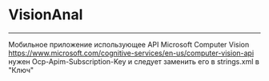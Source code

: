# VisionAnal
_________
Мобильное приложение использующее API Microsoft Computer Vision https://www.microsoft.com/cognitive-services/en-us/computer-vision-api
 нужен Ocp-Apim-Subscription-Key и следует   заменить его  в strings.xml в  <string name="ApimKey_value">"Ключ"</string>
 
